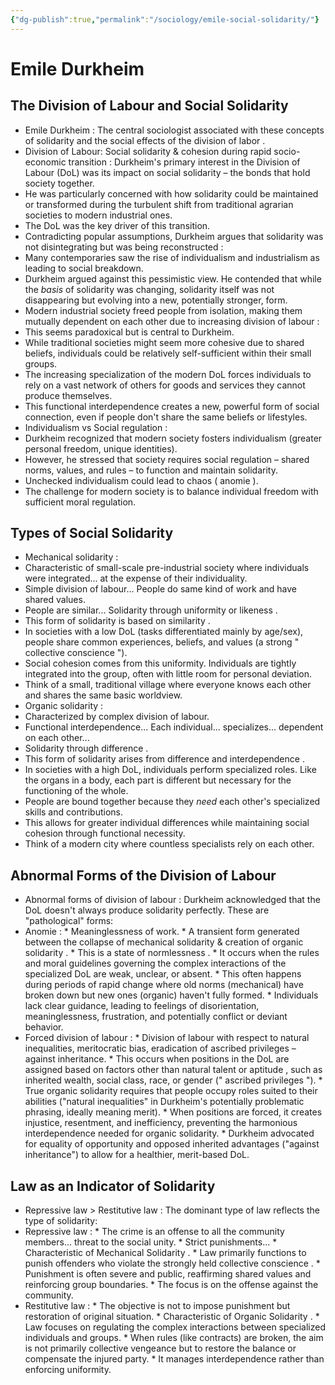 ```yaml
---
{"dg-publish":true,"permalink":"/sociology/emile-social-solidarity/"}
---
```



# Emile Durkheim

## The Division of Labour and Social Solidarity

*    Emile Durkheim : The central sociologist associated with these concepts of solidarity and the social effects of the  division of labor .
*    Division of Labour: Social solidarity & cohesion during rapid socio-economic transition : Durkheim's primary interest in the  Division of Labour (DoL)  was its impact on  social solidarity  – the bonds that hold society together.
   *   He was particularly concerned with how solidarity could be maintained or transformed during the turbulent shift from traditional agrarian societies to modern industrial ones.
   *   The DoL was the key driver of this transition.
*    Contradicting popular assumptions, Durkheim argues that solidarity was not disintegrating but was being reconstructed :
   *   Many contemporaries saw the rise of individualism and industrialism as leading to social breakdown.
   *   Durkheim argued against this pessimistic view. He contended that while the *basis* of solidarity was changing, solidarity itself was not disappearing but evolving into a new, potentially stronger, form.
*    Modern industrial society freed people from isolation, making them mutually dependent on each other due to increasing division of labour :
   *   This seems paradoxical but is central to Durkheim.
   *   While traditional societies might seem more cohesive due to shared beliefs, individuals could be relatively self-sufficient within their small groups.
   *   The increasing specialization of the modern DoL forces individuals to rely on a vast network of others for goods and services they cannot produce themselves.
   *   This  functional interdependence  creates a new, powerful form of social connection, even if people don't share the same beliefs or lifestyles.
*    Individualism vs Social regulation :
   *   Durkheim recognized that modern society fosters  individualism  (greater personal freedom, unique identities).
   *   However, he stressed that society requires  social regulation  – shared norms, values, and rules – to function and maintain solidarity.
   *   Unchecked individualism could lead to chaos ( anomie ).
   *   The challenge for modern society is to balance individual freedom with sufficient moral regulation.

## Types of Social Solidarity

*    Mechanical solidarity :
   *   Characteristic of small-scale pre-industrial society where individuals were integrated... at the expense of their individuality.
   *   Simple division of labour... People do same kind of work and have shared values.
   *   People are similar... Solidarity through  uniformity  or  likeness .
   *   This form of solidarity is based on  similarity .
   *   In societies with a low DoL (tasks differentiated mainly by age/sex), people share common experiences, beliefs, and values (a strong " collective conscience ").
   *   Social cohesion comes from this uniformity. Individuals are tightly integrated into the group, often with little room for personal deviation.
   *   Think of a small, traditional village where everyone knows each other and shares the same basic worldview.
*    Organic solidarity :
   *   Characterized by complex division of labour.
   *   Functional interdependence... Each individual... specializes... dependent on each other...
   *   Solidarity through  difference .
   *   This form of solidarity arises from  difference  and  interdependence .
   *   In societies with a high DoL, individuals perform specialized roles. Like the organs in a body, each part is different but necessary for the functioning of the whole.
   *   People are bound together because they *need* each other's specialized skills and contributions.
   *   This allows for greater individual differences while maintaining social cohesion through functional necessity.
   *   Think of a modern city where countless specialists rely on each other.

## Abnormal Forms of the Division of Labour

*    Abnormal forms of division of labour : Durkheim acknowledged that the DoL doesn't always produce solidarity perfectly. These are "pathological" forms:
   *    Anomie :
       *   Meaninglessness of work.
       *   A transient form generated between the collapse of  mechanical solidarity  & creation of  organic solidarity .
       *   This is a state of  normlessness .
       *   It occurs when the rules and moral guidelines governing the complex interactions of the specialized DoL are weak, unclear, or absent.
       *   This often happens during periods of rapid change where old norms (mechanical) have broken down but new ones (organic) haven't fully formed.
       *   Individuals lack clear guidance, leading to feelings of disorientation, meaninglessness, frustration, and potentially conflict or deviant behavior.
   *    Forced division of labour :
       *   Division of labour with respect to natural inequalities, meritocratic bias, eradication of ascribed privileges – against inheritance.
       *   This occurs when positions in the DoL are assigned based on factors  other than natural talent or aptitude , such as inherited wealth, social class, race, or gender (" ascribed privileges ").
       *   True  organic solidarity  requires that people occupy roles suited to their abilities ("natural inequalities" in Durkheim's potentially problematic phrasing, ideally meaning merit).
       *   When positions are forced, it creates injustice, resentment, and inefficiency, preventing the harmonious interdependence needed for organic solidarity.
       *   Durkheim advocated for equality of opportunity and opposed inherited advantages ("against inheritance") to allow for a healthier, merit-based DoL.

## Law as an Indicator of Solidarity

*    Repressive law > Restitutive law : The dominant type of law reflects the type of solidarity:
   *    Repressive law :
       *   The crime is an offense to all the community members... threat to the social unity.
       *   Strict punishments...
       *   Characteristic of  Mechanical Solidarity .
       *   Law primarily functions to punish offenders who violate the strongly held  collective conscience .
       *   Punishment is often severe and public, reaffirming shared values and reinforcing group boundaries.
       *   The focus is on the offense against the community.
   *    Restitutive law :
       *   The objective is not to impose punishment but  restoration  of original situation.
       *   Characteristic of  Organic Solidarity .
       *   Law focuses on regulating the complex interactions between specialized individuals and groups.
       *   When rules (like contracts) are broken, the aim is not primarily collective vengeance but to  restore the balance  or compensate the injured party.
       *   It manages interdependence rather than enforcing uniformity.
